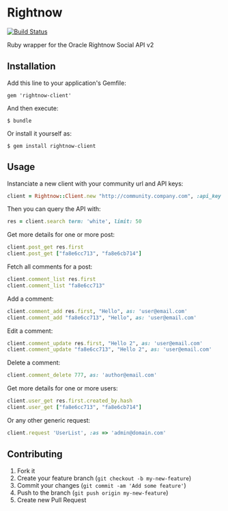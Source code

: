 # Rightnow

[![Build Status](https://travis-ci.org/dimelo/rightnow.png?branch=master)](https://travis-ci.org/dimelo/rightnow)

Ruby wrapper for the Oracle Rightnow Social API v2

## Installation

Add this line to your application's Gemfile:

    gem 'rightnow-client'

And then execute:

    $ bundle

Or install it yourself as:

    $ gem install rightnow-client

## Usage

Instanciate a new client with your community url and API keys:

```ruby
client = Rightnow::Client.new "http://community.company.com", :api_key => "YOUR_PUBLIC_KEY", :secret_key => "YOUR_PRIVATE_KEY"
```

Then you can query the API with:

```ruby
res = client.search term: 'white', limit: 50
```

Get more details for one or more post:

```ruby
client.post_get res.first
client.post_get ["fa8e6cc713", "fa8e6cb714"]
```

Fetch all comments for a post:

```ruby
client.comment_list res.first
client.comment_list "fa8e6cc713"
```

Add a comment:

```ruby
client.comment_add res.first, "Hello", as: 'user@email.com'
client.comment_add "fa8e6cc713", "Hello", as: 'user@email.com'
```

Edit a comment:

```ruby
client.comment_update res.first, "Hello 2", as: 'user@email.com'
client.comment_update "fa8e6cc713", "Hello 2", as: 'user@email.com'
```

Delete a comment:

```ruby
client.comment_delete 777, as: 'author@email.com'
```

Get more details for one or more users:

```ruby
client.user_get res.first.created_by.hash
client.user_get ["fa8e6cc713", "fa8e6cb714"]
```

Or any other generic request:

```ruby
client.request 'UserList', :as => 'admin@domain.com'
```

## Contributing

1. Fork it
2. Create your feature branch (`git checkout -b my-new-feature`)
3. Commit your changes (`git commit -am 'Add some feature'`)
4. Push to the branch (`git push origin my-new-feature`)
5. Create new Pull Request
